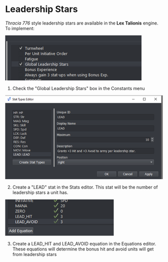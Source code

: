 # Leadership Stars

*Thracia 776* style leadership stars are available in the **Lex Talionis** engine. To implement:

![GlobalLeadershipStars](images/LeadershipStarsConstantsEditor.png)

1. Check the "Global Leadership Stars" box in the Constants menu

![LEADStat](images/LEADStat.png)

2. Create a "LEAD" stat in the Stats editor. This stat will be the number of leadership stars a unit has.

![LEADEquation](images/LEADEquation.png)

3. Create a LEAD_HIT and LEAD_AVOID equation in the Equations editor. These equations will determine the bonus hit and avoid units will get from leadership stars
